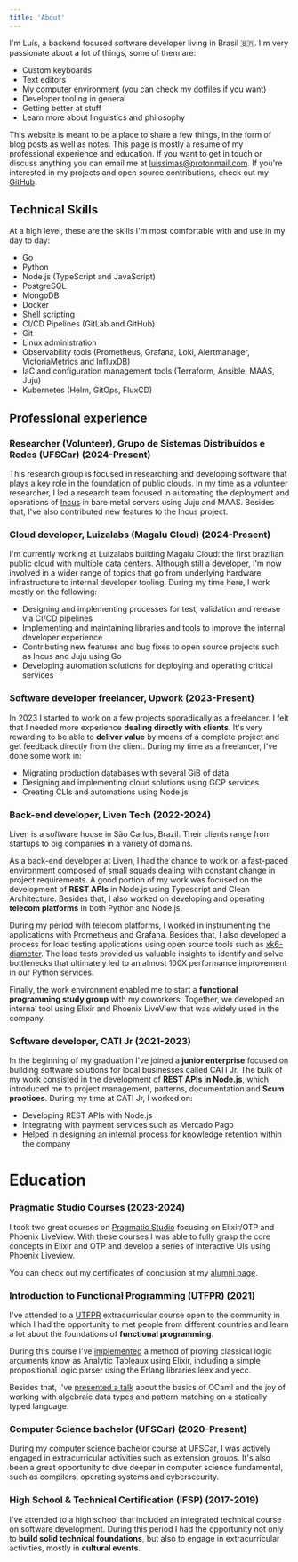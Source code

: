 ```yaml
---
title: 'About'
---
```


I'm Luís, a backend focused software developer living in Brasil 🇧🇷. I'm very passionate about a lot of things, some of them are:

- Custom keyboards
- Text editors
- My computer environment (you can check my [dotfiles](https://github.com/luissimas/dotfiles) if you want)
- Developer tooling in general
- Getting better at stuff
- Learn more about linguistics and philosophy

This website is meant to be a place to share a few things, in the form of blog posts as well as notes. This page is mostly a resume of my professional experience and education. If you want to get in touch or discuss anything you can email me at <luissimas@protonmail.com>. If you're interested in my projects and open source contributions, check out my [GitHub](https://github.com/luissimas).

## Technical Skills

At a high level, these are the skills I'm most comfortable with and use in my day to day:

- Go
- Python
- Node.js (TypeScript and JavaScript)
- PostgreSQL
- MongoDB
- Docker
- Shell scripting
- CI/CD Pipelines (GitLab and GitHub)
- Git
- Linux administration
- Observability tools (Prometheus, Grafana, Loki, Alertmanager, VictoriaMetrics and InfluxDB)
- IaC and configuration management tools (Terraform, Ansible, MAAS, Juju)
- Kubernetes (Helm, GitOps, FluxCD)

## Professional experience

### Researcher (Volunteer), Grupo de Sistemas Distribuídos e Redes (UFSCar) (2024-Present)

This research group is focused in researching and developing software that plays a key role in the foundation of public clouds. In my time as a volunteer researcher, I led a research team focused in automating the deployment and operations of [Incus](https://github.com/lxc/incus) in bare metal servers using Juju and MAAS. Besides that, I've also contributed new features to the Incus project.

### Cloud developer, Luizalabs (Magalu Cloud) (2024-Present)

I'm currently working at Luizalabs building Magalu Cloud: the first brazilian public cloud with multiple data centers. Although still a developer, I'm now involved in a wider range of topics that go from underlying hardware infrastructure to internal developer tooling. During my time here, I work mostly on the following:

- Designing and implementing processes for test, validation and release via CI/CD pipelines
- Implementing and maintaining libraries and tools to improve the internal developer experience
- Contributing new features and bug fixes to open source projects such as Incus and Juju using Go
- Developing automation solutions for deploying and operating critical services

### Software developer freelancer, Upwork (2023-Present)

In 2023 I started to work on a few projects sporadically as a freelancer. I felt that I needed more experience **dealing directly with clients**. It's very rewarding to be able to **deliver value** by means of a complete project and get feedback directly from the client. During my time as a freelancer, I've done some work in:

- Migrating production databases with several GiB of data
- Designing and implementing cloud solutions using GCP services
- Creating CLIs and automations using Node.js

### Back-end developer, Liven Tech (2022-2024)

Liven is a software house in São Carlos, Brazil. Their clients range from startups to big companies in a variety of domains.

As a back-end developer at Liven, I had the chance to work on a fast-paced environment composed of small squads dealing with constant change in project requirements. A good portion of my work was focused on the development of **REST APIs** in Node.js using Typescript and Clean Architecture. Besides that, I also worked on developing and operating **telecom platforms** in both Python and Node.js.

During my period with telecom platforms, I worked in instrumenting the applications with Prometheus and Grafana. Besides that, I also developed a process for load testing applications using open source tools such as [xk6-diameter](https://github.com/MATRIXXSoftware/xk6-diameter). The load tests provided us valuable insights to identify and solve bottlenecks that ultimately led to an almost 100X performance improvement in our Python services.

Finally, the work environment enabled me to start a **functional programming study group** with my coworkers. Together, we developed an internal tool using Elixir and Phoenix LiveView that was widely used in the company.

### Software developer, CATI Jr (2021-2023)

In the beginning of my graduation I've joined a **junior enterprise** focused on building software solutions for local businesses called CATI Jr. The bulk of my work consisted in the development of **REST APIs in Node.js**, which introduced me to project management, patterns, documentation and **Scum practices**. During my time at CATI Jr, I worked on:

- Developing REST APIs with Node.js
- Integrating with payment services such as Mercado Pago
- Helped in designing an internal process for knowledge retention within the company

# Education

### Pragmatic Studio Courses (2023-2024)

I took two great courses on [Pragmatic Studio](https://pragmaticstudio.com/) focusing on Elixir/OTP and Phoenix LiveView. With these courses I was able to fully grasp the core concepts in Elixir and OTP and develop a series of interactive UIs using Phoenix Liveview.

You can check out my certificates of conclusion at my [alumni page](https://pragmaticstudio.com/alumni/lu%C3%ADs-simas-l-sv).

### Introduction to Functional Programming (UTFPR) (2021)

I've attended to a [UTFPR](https://www.utfpr.edu.br/) extracurricular course open to the community in which I had the opportunity to met people from different countries and learn a lot about the foundations of **functional programming**.

During this course I've [implemented](https://github.com/luissimas/analytic_tableaux) a method of proving classical logic arguments know as Analytic Tableaux using Elixir, including a simple propositional logic parser using the Erlang libraries leex and yecc.

Besides that, I've [presented a talk](https://youtu.be/rTL4TtpdjIE?t=1573) about the basics of OCaml and the joy of working with algebraic data types and pattern matching on a statically typed language.

### Computer Science bachelor (UFSCar) (2020-Present)

During my computer science bachelor course at UFSCar, I was actively engaged in extracurricular activities such as extension groups. It's also been a great opportunity to dive deeper in computer science fundamental, such as compilers, operating systems and cybersecurity.

### High School & Technical Certification (IFSP) (2017-2019)

I've attended to a high school that included an integrated technical course on software development. During this period I had the opportunity not only to **build solid technical foundations**, but also to engage in extracurricular activities, mostly in **cultural events**.
